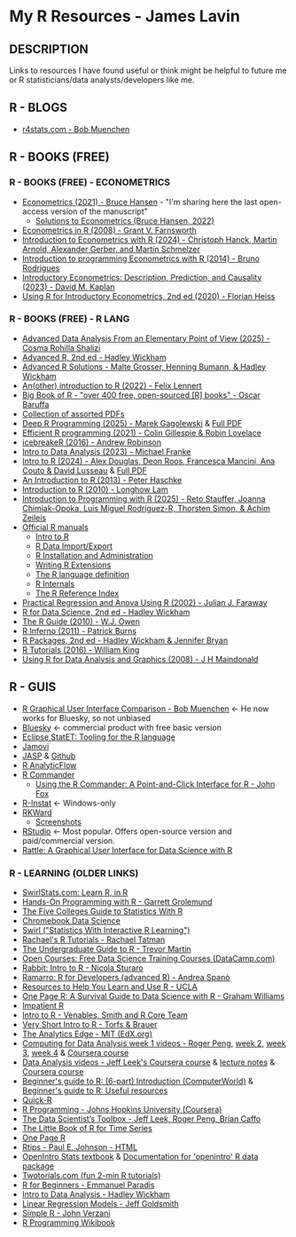 # My R Resources - James Lavin

## DESCRIPTION

Links to resources I have found useful or think might be helpful to future me or R statisticians/data analysts/developers like me.

## R - BLOGS

* [r4stats.com - Bob Muenchen](https://r4stats.com/)

## R - BOOKS (FREE)

### R - BOOKS (FREE) - ECONOMETRICS

* [Econometrics (2021) - Bruce Hansen](https://juergenmeinecke.github.io/EMET8014/_downloads/a02e6ab05c5e8d4cad903b9c8fd339cc/Econometrics_by_Bruce_Hansen.pdf) - "I'm sharing here the last open-access version of the manuscript"
  * [Solutions to Econometrics (Bruce Hansen, 2022)](https://github.com/zhizhongpu/solutions_econometrics_hansen)
* [Econometrics in R (2008) - Grant V. Farnsworth](https://cran.r-project.org/doc/contrib/Farnsworth-EconometricsInR.pdf)
* [Introduction to Econometrics with R (2024) - Christoph Hanck, Martin Arnold, Alexander Gerber, and Martin Schmelzer](https://www.econometrics-with-r.org/ITER.pdf)
* [Introduction to programming Econometrics with R (2014) - Bruno Rodrigues](http://qe4policy.ec.unipi.it/wp-content/uploads/2015/10/Introduction-to-programming-Econometrics-with-R-Draft.pdf)
* [Introductory Econometrics: Description, Prediction, and Causality (2023) - David M. Kaplan](https://kaplandm.github.io/Kaplan_Intro_Econometrics_text.pdf)
* [Using R for Introductory Econometrics, 2nd ed (2020) - Florian Heiss](https://dn720001.ca.archive.org/0/items/econometrics_books/Using%20R%20for%20Introductory%20Econometrics%20-%20F.%20Heiss_text.pdf)

### R - BOOKS (FREE) - R LANG

* [Advanced Data Analysis From an Elementary Point of View (2025) - Cosma Rohilla Shalizi](http://www.stat.cmu.edu/~cshalizi/ADAfaEPoV/ADAfaEPoV.pdf)
* [Advanced R, 2nd ed - Hadley Wickham](https://adv-r.hadley.nz/)
* [Advanced R Solutions - Malte Grosser, Henning Bumann, & Hadley Wickham](https://advanced-r-solutions.rbind.io/)
* [An(other) introduction to R (2022) - Felix Lennert](https://bookdown.org/f_lennert/introduction-to-r/)
* [Big Book of R - "over 400 free, open-sourced [R] books" - Oscar Baruffa](https://www.bigbookofr.com/)
* [Collection of assorted PDFs](https://cran.r-project.org/doc/contrib/)
* [Deep R Programming (2025) - Marek Gagolewski](https://deepr.gagolewski.com/) & [Full PDF](https://deepr.gagolewski.com/deepr.pdf)
* [Efficient R programming (2021) - Colin Gillespie & Robin Lovelace](https://csgillespie.github.io/efficientR/)
* [icebreakeR (2016) - Andrew Robinson](http://cran.r-project.org/doc/contrib/Robinson-icebreaker.pdf)
* [Intro to Data Analysis (2023) - Michael Franke](https://michael-franke.github.io/intro-data-analysis/index.html)
* [Intro to R (2024) - Alex Douglas, Deon Roos, Francesca Mancini, Ana Couto & David Lusseau](https://intro2r.com/) & [Full PDF](https://intro2r.com/Rbook.pdf)
* [An Introduction to R (2013) - Peter Haschke](https://www.sas.rochester.edu/psc/thestarlab/help/rcourse/R-Course.pdf)
* [Introduction to R (2010) - Longhow Lam](http://cran.r-project.org/doc/contrib/Lam-IntroductionToR_LHL.pdf)
* [Introduction to Programming with R (2025) - Reto Stauffer, Joanna Chimiak-Opoka, Luis Miguel Rodríguez-R, Thorsten Simon, & Achim Zeileis](https://discdown.org/rprogramming/index.html)
* [Official R manuals](https://cran.r-project.org/manuals.html)
  * [Intro to R](https://cran.r-project.org/doc/manuals/r-release/R-intro.pdf)
  * [R Data Import/Export](https://cran.r-project.org/doc/manuals/r-release/R-data.pdf)
  * [R Installation and Administration](https://cran.r-project.org/doc/manuals/r-release/R-admin.pdf)
  * [Writing R Extensions](https://cran.r-project.org/doc/manuals/r-release/R-exts.pdf)
  * [The R language definition](https://cran.r-project.org/doc/manuals/r-release/R-lang.pdf)
  * [R Internals](https://cran.r-project.org/doc/manuals/r-release/R-ints.pdf)
  * [The R Reference Index](https://cran.r-project.org/doc/manuals/r-release/fullrefman.pdf)
* [Practical Regression and Anova Using R (2002) - Julian J. Faraway](http://cran.r-project.org/doc/contrib/Faraway-PRA.pdf)
* [R for Data Science, 2nd ed - Hadley Wickham](https://r4ds.hadley.nz/)
* [The R Guide (2010) - W.J. Owen](http://cran.r-project.org/doc/contrib/Owen-TheRGuide.pdf)
* [R Inferno (2011) - Patrick Burns](http://www.burns-stat.com/pages/Tutor/R_inferno.pdf)
* [R Packages, 2nd ed - Hadley Wickham & Jennifer Bryan](https://r-pkgs.org/)
* [R Tutorials (2016) - William King](http://ww2.coastal.edu/kingw/statistics/R-tutorials/index.html)
* [Using R for Data Analysis and Graphics (2008) - J H Maindonald](http://cran.r-project.org/doc/contrib/usingR.pdf)

## R - GUIS

* [R Graphical User Interface Comparison - Bob Muenchen](https://r4stats.com/articles/software-reviews/r-gui-comparison/) <- He now works for Bluesky, so not unbiased
* [Bluesky](https://www.blueskystatistics.com/product) <- commercial product with free basic version
* [Eclipse StatET: Tooling for the R language](https://projects.eclipse.org/projects/science.statet)
* [Jamovi](https://www.jamovi.org/)
* [JASP](https://jasp-stats.org/) & [Github](https://github.com/jasp-stats/jasp-desktop)
* [R AnalyticFlow](https://r.analyticflow.com/en/)
* [R Commander](https://www.john-fox.ca/RCommander/installation-notes.html)
  * [Using the R Commander: A Point-and-Click Interface for R - John Fox](https://www.john-fox.ca/RCommander/)
* [R-Instat](https://r-instat.org/) <- Windows-only
* [RKWard](https://rkward.kde.org/)
  * [Screenshots](https://rkward.kde.org/Screenshots.html)
* [RStudio](https://posit.co/products/open-source/rstudio/) <- Most popular. Offers open-source version and paid/commercial version.
* [Rattle: A Graphical User Interface for Data Science with R](http://rattle.togaware.com/)

### R - LEARNING (OLDER LINKS)

* [SwirlStats.com: Learn R, in R](https://swirlstats.com/)
* [Hands-On Programming with R - Garrett Grolemund](https://rstudio-education.github.io/hopr/)
* [The Five Colleges Guide to Statistics With R](http://www3.amherst.edu/~nhorton/FiveCollegeR.pdf)
* [Chromebook Data Science](https://jhudatascience.org/chromebookdatascience/cbds.html)
* [Swirl ("Statistics With Interactive R Learning")](http://swirlstats.com/students.html)
* [Rachael's R Tutorials - Rachael Tatman](https://www.kaggle.com/rtatman/rachael-s-r-tutorials)
* [The Undergraduate Guide to R - Trevor Martin](https://sites.google.com/site/undergraduateguidetor/manual-files)
* [Open Courses: Free Data Science Training Courses (DataCamp.com)](https://www.datacamp.com/community/open-courses)
* [Rabbit: Intro to R - Nicola Sturaro](http://www.quantide.com/R/r-training/r-web-books/rabbit-introduction-to-r/)
* [Ramarro: R for Developers (advanced R) - Andrea Spanò](http://www.quantide.com/R/r-training/r-web-books/ramarro-r-for-developers/)
* [Resources to Help You Learn and Use R - UCLA](http://www.ats.ucla.edu/stat/r/)
* [One Page R: A Survival Guide to Data Science with R - Graham Williams](http://onepager.togaware.com/)
* [Impatient R](http://www.burns-stat.com/documents/tutorials/impatient-r/)
* [Intro to R - Venables, Smith and R Core Team](http://cran.r-project.org/doc/manuals/R-intro.pdf)
* [Very Short Intro to R - Torfs & Brauer](http://jeffgoldsmith.com/P8111/P8111_Docs/Short_R_Intro.pdf)
* [The Analytics Edge - MIT (EdX.org)](https://www.edx.org/course/mitx/mitx-15-071x-analytics-edge-1416)
* [Computing for Data Analysis week 1 videos - Roger Peng](http://www.youtube.com/playlist?list=PLjTlxb-wKvXNSDfcKPFH2gzHGyjpeCZmJ&feature=view_all), [week 2](http://www.youtube.com/playlist?list=PLjTlxb-wKvXNnjUTX4C8IeIhPBjPkng6B&feature=view_all), [week 3](http://www.youtube.com/playlist?list=PLjTlxb-wKvXOzI2h0F2_rYZHIXz8GWBop&feature=view_all), [week 4](http://www.youtube.com/playlist?list=PLjTlxb-wKvXOdzysAE6qrEBN_aSBC0LZS&feature=view_all) & [Coursera course](https://www.coursera.org/course/compdata)
* [Data Analysis videos - Jeff Leek's Coursera course](http://www.youtube.com/playlist?list=PLXBDYmaCbeL8efhOZS4g9W6Z3m9_hFSnT) & [lecture notes](https://github.com/jtleek/dataanalysis) & [Coursera course](https://www.coursera.org/course/dataanalysis)
* [Beginner's guide to R: (6-part) Introduction (ComputerWorld)](http://www.computerworld.com/s/article/print/9239625/Beginner_s_guide_to_R_Introduction?taxonomyName=Business+Intelligence%2FAnalytics&taxonomyId=9) & [Beginner's guide to R: Useful resources](http://www.computerworld.com/s/article/print/9239799/Beginner_s_guide_to_R_Useful_resources?taxonomyName=Business+Intelligence%2FAnalytics&taxonomyId=9)
* [Quick-R](http://www.statmethods.net)
* [R Programming - Johns Hopkins University (Coursera)](https://www.coursera.org/learn/r-programming)
* [The Data Scientist’s Toolbox - Jeff Leek, Roger Peng, Brian Caffo](https://www.coursera.org/learn/data-scientists-tools)
* [The Little Book of R for Time Series](https://media.readthedocs.org/pdf/a-little-book-of-r-for-time-series/latest/a-little-book-of-r-for-time-series.pdf)
* [One Page R](http://onepager.togaware.com/)
* [Rtips - Paul E. Johnson - HTML](http://pj.freefaculty.org/R/Rtips.html)
* [OpenIntro Stats textbook](http://www.openintro.org/stat/textbook.php) & [Documentation for 'openintro' R data package](http://cran.r-project.org/web/packages/openintro/openintro.pdf)
* [Twotorials.com (fun 2-min R tutorials)](http://www.twotorials.com/)
* [R for Beginners - Emmanuel Paradis](http://cran.r-project.org/doc/contrib/Paradis-rdebuts_en.pdf)
* [Intro to Data Analysis - Hadley Wickham](http://stat405.had.co.nz/)
* [Linear Regression Models - Jeff Goldsmith](http://jeffgoldsmith.com/p8111.html)
* [Simple R - John Verzani](http://cran.r-project.org/doc/contrib/Verzani-SimpleR.pdf)
* [R Programming Wikibook](http://en.wikibooks.org/wiki/R_Programming)
